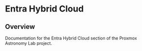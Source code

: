 # Entra Hybrid Cloud

## Overview

Documentation for the Entra Hybrid Cloud section of the Proxmox Astronomy Lab project.

